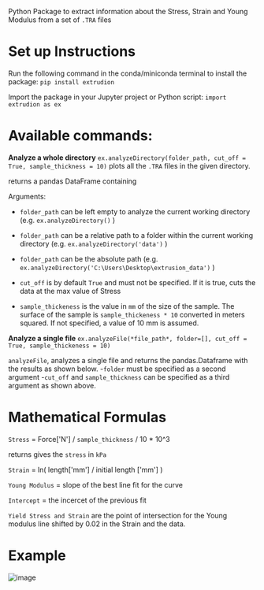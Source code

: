 Python Package to extract information about the Stress, Strain and Young Modulus from a set of `.TRA` files

# Set up Instructions

Run the following command in the conda/miniconda terminal to install the package:
`pip install extrudion` 

Import the package in your Jupyter project or Python script:
`import extrudion as ex`


# Available commands:
**Analyze a whole directory**
`ex.analyzeDirectory(folder_path, cut_off = True, sample_thickness = 10)` 
plots all the `.TRA` files in the given directory. 


returns a pandas DataFrame containing 

Arguments:
- `folder_path` can be left empty to analyze the current working directory (e.g. `ex.analyzeDirectory()` )
- `folder_path` can be a relative path to a folder within the current working directory (e.g. `ex.analyzeDirectory('data')` )
- `folder_path` can be the absolute path (e.g. `ex.analyzeDirectory('C:\Users\Desktop\extrusion_data')` )

- `cut_off` is by default `True` and must not be specified. If it is true, cuts the data at the max value of Stress
- `sample_thickeness` is the value in `mm` of the size of the sample. The surface of the sample is `sample_thickeness * 10` converted in meters squared. If not specified, a value of 10 mm is assumed.


**Analyze a single file**
`ex.analyzeFile(*file_path*, folder=[], cut_off = True, sample_thickeness = 10)`

`analyzeFile`, analyzes a single file and returns the pandas.Dataframe with the results as shown below. 
-`folder` must be specified as a second argument
-`cut_off` and `sample_thickness` can be specified as a third argument as shown above.

# Mathematical Formulas

`Stress` = Force['N'] / `sample_thickness` / 10 * 10^3 

returns gives the `stress` in `kPa`

`Strain` = ln( length['mm'] / initial length ['mm'] )

`Young Modulus` = slope of the best line fit for the curve

`Intercept` = the incercet of the previous fit

`Yield Stress and Strain` are the point of intersection for the Young modulus line shifted by 0.02 in the Strain and the data.
# Example
![image](https://github.com/azzarip/extrudion/assets/116155557/f4cefd4a-50b2-45b2-a603-f0fc15f6e8cc)
